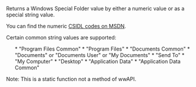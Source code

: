 ﻿Returns a Windows Special Folder value by either a numeric value or as a special string value.

You can find the numeric <a href="http://msdn.microsoft.com/library/default.asp?url=/library/en-us/shellcc/platform/shell/reference/enums/csidl.asp" target="top">CSIDL codes on MSDN</a>.

Certain common string values are supported:
<ul>
*   "Program Files Common"
*   "Program Files"
*   "Documents Common"
*   "Documents" or "Documents User" or "My Documents"
*   "Send To"
*   "My Computer"
*   "Desktop"
*   "Application Data"
*   "Application Data Common"
</ul>

Note: This is a static function not a method of wwAPI.